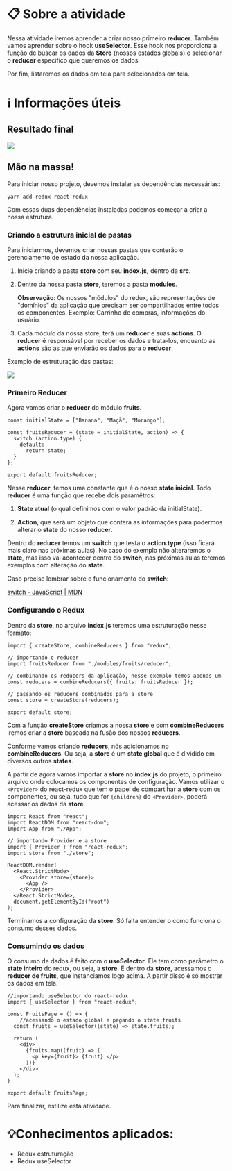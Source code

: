 # 📋 Sobre a atividade

Nessa atividade iremos aprender a criar nosso primeiro **reducer**. Também vamos aprender sobre o hook **useSelector**. Esse hook nos proporciona a função de buscar os dados da **Store** (nossos estados globais) e selecionar o **reducer** especifico que queremos os dados.

Por fim, listaremos os dados em tela para selecionados em tela.

# ℹ️ Informações úteis

## Resultado final

![](https://i.ibb.co/LZSPb8B/Captura-de-tela-de-2021-07-19-11-19-22.png)

## Mão na massa!

Para iniciar nosso projeto, devemos instalar as dependências necessárias:

    yarn add redux react-redux

Com essas duas dependências instaladas podemos começar a criar a nossa estrutura.

### Criando a estrutura inicial de pastas

Para iniciarmos, devemos criar nossas pastas que conterão o gerenciamento de estado da nossa aplicação.

1.  Inicie criando a pasta **store** com seu **index.js,** dentro da **src**.

2.  Dentro da nossa pasta **store**, teremos a pasta **modules**.

    **Observação**: Os nossos "módulos" do redux, são representações de "domínios" da aplicação que precisam ser compartilhados entre todos os componentes. Exemplo: Carrinho de compras, informações do usuário.

3.  Cada módulo da nossa store, terá um **reducer** e suas **actions**. O **reducer** é responsável por receber os dados e trata-los, enquanto as **actions** são as que enviarão os dados para o **reducer**.

Exemplo de estruturação das pastas:

![](https://i.ibb.co/w0Ykz97/exemplo-pastas.png)

### Primeiro Reducer

Agora vamos criar o **reducer** do módulo **fruits**.

    const initialState = ["Banana", "Maçã", "Morango"];

    const fruitsReducer = (state = initialState, action) => {
      switch (action.type) {
        default:
          return state;
      }
    };

    export default fruitsReducer;

Nesse **reducer**, temos uma constante que é o nosso **state inicial**. Todo **reducer** é uma função que recebe dois paramêtros:

1.  **State atual** (o qual definimos com o valor padrão da initialState).

2.  **Action**, que será um objeto que conterá as informações para podermos alterar o **state** do nosso **reducer**.

Dentro do **reducer** temos um **switch** que testa o **action.type** (isso ficará mais claro nas próximas aulas). No caso do exemplo não alteraremos o **state**, mas isso vai acontecer dentro do **switch**, nas próximas aulas teremos exemplos com alteração do **state**.

Caso precise lembrar sobre o funcionamento do **switch**:

[switch - JavaScript | MDN](https://developer.mozilla.org/pt-BR/docs/Web/JavaScript/Reference/Statements/switch)

### Configurando o Redux

Dentro da **store**, no arquivo **index.js** teremos uma estruturação nesse formato:

    import { createStore, combineReducers } from "redux";

    // importando o reducer
    import fruitsReducer from "./modules/fruits/reducer";

    // combinando os reducers da aplicação, nesse exemplo temos apenas um
    const reducers = combineReducers({ fruits: fruitsReducer });

    // passando os reducers combinados para a store
    const store = createStore(reducers);

    export default store;

Com a função **createStore** criamos a nossa **store** e com **combineReducers** iremos criar a **store** baseada na fusão dos nossos **reducers**.

Conforme vamos criando **reducers**, nós adicionamos no **combineReducers**. Ou seja, a **store** é um **state global** que é dividido em diversos outros **states**.

A partir de agora vamos importar a **store** no **index.js** do projeto, o primeiro arquivo onde colocamos os componentes de configuração. Vamos utilizar o `<Provider>` do react-redux que tem o papel de compartihar a **store** com os componentes, ou seja, tudo que for `{children}` do `<Provider>`, poderá acessar os dados da **store**.

    import React from "react";
    import ReactDOM from "react-dom";
    import App from "./App";

    // importando Provider e a store
    import { Provider } from "react-redux";
    import store from "./store";

    ReactDOM.render(
      <React.StrictMode>
        <Provider store={store}>
          <App />
        </Provider>
      </React.StrictMode>,
      document.getElementById("root")
    );

Terminamos a configuração da **store**. Só falta entender o como funciona o consumo desses dados.

### Consumindo os dados

O consumo de dados é feito com o **useSelector**. Ele tem como parâmetro o **state inteiro** do redux, ou seja, a **store**. E dentro da **store**, acessamos o **reducer de fruits**, que instanciamos logo acima. A partir disso é só mostrar os dados em tela.

    //importando useSelector do react-redux
    import { useSelector } from "react-redux";

    const FruitsPage = () => {
    	//acessando o estado global e pegando o state fruits
      const fruits = useSelector((state) => state.fruits);

      return (
        <div>
          {fruits.map((fruit) => (
            <p key={fruit}> {fruit} </p>
          ))}
        </div>
      );
    }

    export default FruitsPage;

Para finalizar, estilize está atividade.

# 💡Conhecimentos aplicados:

*   Redux estruturação
*   Redux useSelector
